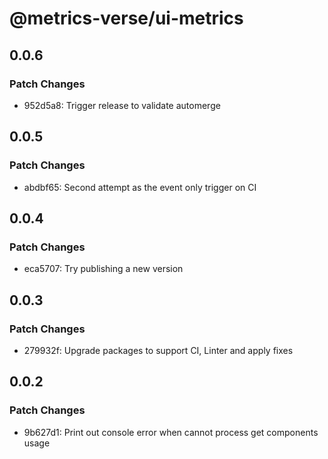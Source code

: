 # @metrics-verse/ui-metrics

## 0.0.6

### Patch Changes

- 952d5a8: Trigger release to validate automerge

## 0.0.5

### Patch Changes

- abdbf65: Second attempt as the event only trigger on CI

## 0.0.4

### Patch Changes

- eca5707: Try publishing a new version

## 0.0.3

### Patch Changes

- 279932f: Upgrade packages to support CI, Linter and apply fixes

## 0.0.2

### Patch Changes

- 9b627d1: Print out console error when cannot process get components usage
